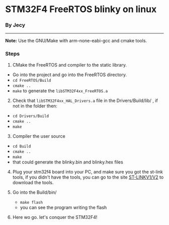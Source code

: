 # STM32F4 FreeRTOS blinky on linux

### By Jecy
---
**Note:** Use the GNU/Make with arm-none-eabi-gcc and cmake tools.

### Steps
1. CMake the FreeRTOS and compiler to the static library.
  * Go into the project and go into the FreeRTOS directory.
  * `cd FreeRTOS/Build`
  * `cmake ..`
  * `make` to generate the `libSTM32F4xx_FreeRTOS.a`

2. Check that `libSTM32F4xx_HAL_Drivers.a` file in the Drivers/Build/lib/ , if not in the folder then:
  * `cd Drivers/Build`
  * `cmake ..`
  * `make`

3. Compiler the user source
  * `cd Build`
  * `cmake ..`
  * `make`
  * that could generate the blinky.bin and blinky.hex files

4. Plug your stm32f4 board into your PC, and make sure you got the  st-link tools, if you didn't have the tools, you can go to the site [ST-LINKV1/V2](https://github.com/texane/stlink) to download the tools.

5. Go into the Build/bin/
    * `make flash`
    * you can see the program writing the flash

6. Here wo go. let's conquer the STM32F4!

